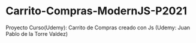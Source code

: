 # Carrito-Compras-ModernJS-P2021
Proyecto Curso(Udemy): Carrito de Compras creado con Js (Udemy: Juan Pablo de la Torre Valdez)
